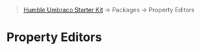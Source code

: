 ﻿> [Humble Umbraco Starter Kit](../../readme.md) → Packages → Property Editors

# Property Editors


